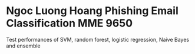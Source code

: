 # Ngoc Luong Hoang Phishing Email Classification MME 9650
Test performances of SVM, random forest, logistic regression, Naive Bayes and ensemble
